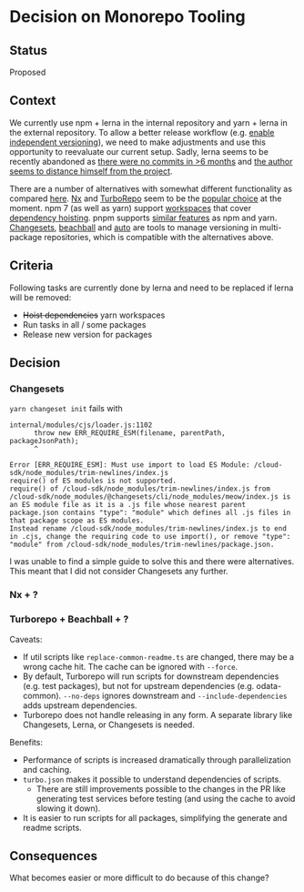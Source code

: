 # Decision on Monorepo Tooling

## Status

Proposed

## Context

We currently use npm + lerna in the internal repository and yarn + lerna in the external repository.
To allow a better release workflow (e.g. [enable independent versioning](./0027-versioning-strategy.md)), we need to make adjustments and use this opportunity to reevaluate our current setup.
Sadly, lerna seems to be recently abandoned as [there were no commits in >6 months](https://github.com/lerna/lerna/commits/main) and [the author seems to distance himself from the project](https://twitter.com/evocateur/status/1483311321860886530).

There are a number of alternatives with somewhat different functionality as compared [here](https://monorepo.tools/).
[Nx](https://nx.dev/getting-started/intro) and [TurboRepo](https://turborepo.org/docs) seem to be the [popular choice](https://2021.stateofjs.com/en-US/libraries/monorepo-tools) at the moment.
npm 7 (as well as yarn) support [workspaces](https://docs.npmjs.com/cli/v7/using-npm/workspaces) that cover [dependency hoisting](https://github.com/npm/rfcs/discussions/284#discussioncomment-126991).
pnpm supports [similar features](https://pnpm.io/feature-comparison) as npm and yarn.
[Changesets](https://github.com/changesets/changesets), [beachball](https://github.com/microsoft/beachball) and [auto](https://github.com/intuit/auto) are tools to manage versioning in multi-package repositories, which is compatible with the alternatives above.

## Criteria

Following tasks are currently done by lerna and need to be replaced if lerna will be removed:

- ~~Hoist dependencies~~ yarn workspaces
- Run tasks in all / some packages
- Release new version for packages

## Decision

### Changesets

`yarn changeset init` fails with

```
internal/modules/cjs/loader.js:1102
      throw new ERR_REQUIRE_ESM(filename, parentPath, packageJsonPath);
      ^

Error [ERR_REQUIRE_ESM]: Must use import to load ES Module: /cloud-sdk/node_modules/trim-newlines/index.js
require() of ES modules is not supported.
require() of /cloud-sdk/node_modules/trim-newlines/index.js from /cloud-sdk/node_modules/@changesets/cli/node_modules/meow/index.js is an ES module file as it is a .js file whose nearest parent package.json contains "type": "module" which defines all .js files in that package scope as ES modules.
Instead rename /cloud-sdk/node_modules/trim-newlines/index.js to end in .cjs, change the requiring code to use import(), or remove "type": "module" from /cloud-sdk/node_modules/trim-newlines/package.json.
```

I was unable to find a simple guide to solve this and there were alternatives.
This meant that I did not consider Changesets any further.

### Nx + ?

### Turborepo + Beachball + ?

Caveats:

- If util scripts like `replace-common-readme.ts` are changed, there may be a wrong cache hit.
  The cache can be ignored with `--force`.
- By default, Turborepo will run scripts for downstream dependencies (e.g. test packages), but not for upstream dependencies (e.g. odata-common).
  `--no-deps` ignores downstream and `--include-dependencies` adds upstream dependencies.
- Turborepo does not handle releasing in any form. A separate library like Changesets, Lerna, or Changesets is needed.

Benefits:

- Performance of scripts is increased dramatically through parallelization and caching.
- `turbo.json` makes it possible to understand dependencies of scripts.
  - There are still improvements possible to the changes in the PR like generating test services before testing (and using the cache to avoid slowing it down).
- It is easier to run scripts for all packages, simplifying the generate and readme scripts.

## Consequences

What becomes easier or more difficult to do because of this change?
